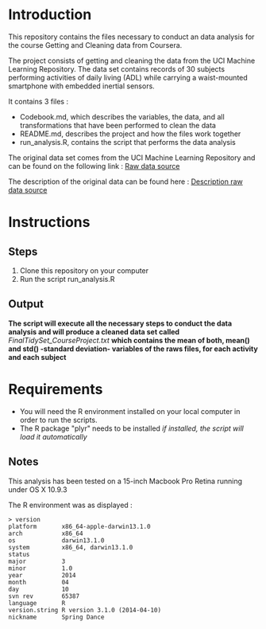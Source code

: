 # Introduction

This repository contains the files necessary to conduct an data analysis for the course Getting and Cleaning data from Coursera.

The project consists of getting and cleaning the data from the UCI Machine Learning Repository. 
The data set contains records of 30 subjects performing activities of daily living (ADL) while carrying a waist-mounted smartphone with embedded inertial sensors.



It contains 3 files : 

* Codebook.md, which describes the variables, the data, and all transformations that have been performed to clean the data
* README.md, describes the project and how the files work together
* run_analysis.R, contains the script that performs the data analysis

The original data set comes from the UCI Machine Learning Repository and can be found on the following link : 
[Raw data source](https://d396qusza40orc.cloudfront.net/getdata%2Fprojectfiles%2FUCI%20HAR%20Dataset.zip)

The description of the original data can be found here : 
[Description raw data source](http://archive.ics.uci.edu/ml/datasets/Human+Activity+Recognition+Using+Smartphones) 


# Instructions

## Steps
1. Clone this repository on your computer
2. Run the script run_analysis.R

## Output

**The script will execute all the necessary steps to conduct the data analysis and will produce a cleaned data set called** *FinalTidySet_CourseProject.txt*
**which contains the mean of both, mean() and std() -standard deviation- variables of the raws files, for each activity and each subject**

# Requirements

* You will need the R environment installed on your local computer in order to run the scripts.
* The R package "plyr" needs to be installed *if installed, the script will load it automatically*

## Notes

This analysis has been tested on a 15-inch Macbook Pro Retina running under OS X 10.9.3

The R environment was as displayed : 

```
> version                       
platform       x86_64-apple-darwin13.1.0   
arch           x86_64                      
os             darwin13.1.0                
system         x86_64, darwin13.1.0        
status                                     
major          3                           
minor          1.0                         
year           2014                        
month          04                          
day            10                          
svn rev        65387                       
language       R                           
version.string R version 3.1.0 (2014-04-10)
nickname       Spring Dance 
```